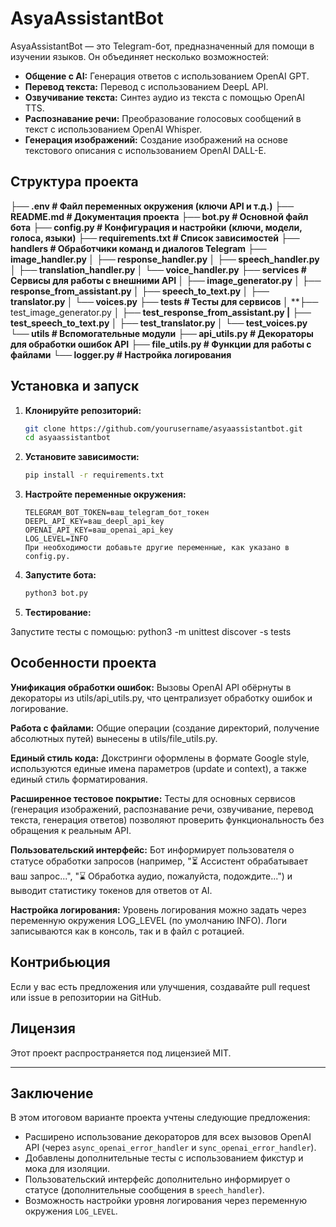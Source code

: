 # AsyaAssistantBot

AsyaAssistantBot — это Telegram-бот, предназначенный для помощи в изучении языков. Он объединяет несколько возможностей:

- **Общение с AI:** Генерация ответов с использованием OpenAI GPT.
- **Перевод текста:** Перевод с использованием DeepL API.
- **Озвучивание текста:** Синтез аудио из текста с помощью OpenAI TTS.
- **Распознавание речи:** Преобразование голосовых сообщений в текст с использованием OpenAI Whisper.
- **Генерация изображений:** Создание изображений на основе текстового описания с использованием OpenAI DALL-E.

## Структура проекта

**├── .env # Файл переменных окружения (ключи API и т.д.)**
**├── README.md # Документация проекта**
**├── bot.py # Основной файл бота**
**├── config.py # Конфигурация и настройки (ключи, модели, голоса, языки)**
**├── requirements.txt # Список зависимостей**
**├── handlers # Обработчики команд и диалогов Telegram**
    **├── image_handler.py │** 
    **├── response_handler.py │** 
    **├── speech_handler.py │** 
    **├── translation_handler.py │** 
    **└── voice_handler.py** 
**├── services # Сервисы для работы с внешними API │** 
    **├── image_generator.py │**
    **├── response_from_assistant.py │** 
    **├── speech_to_text.py │** 
    **├── translator.py │** 
    **└── voices.py** 
**├── tests # Тесты для сервисов │**
    **├── test_image_generator.py │ 
    **├── test_response_from_assistant.py |** 
    **├── test_speech_to_text.py │**
    **├── test_translator.py │**
    **└── test_voices.py** 
**└── utils # Вспомогательные модули** 
    **├── api_utils.py # Декораторы для обработки ошибок API**
    **├── file_utils.py # Функции для работы с файлами** 
    **└── logger.py # Настройка логирования**



## Установка и запуск

1. **Клонируйте репозиторий:**
   ```bash
   git clone https://github.com/yourusername/asyaassistantbot.git
   cd asyaassistantbot
   
2. **Установите зависимости:**
   ```bash
   pip install -r requirements.txt
   
3. **Настройте переменные окружения:**
   ```Создайте файл .env в корне проекта и добавьте:
   TELEGRAM_BOT_TOKEN=ваш_telegram_бот_токен
   DEEPL_API_KEY=ваш_deepl_api_key
   OPENAI_API_KEY=ваш_openai_api_key
   LOG_LEVEL=INFO
   При необходимости добавьте другие переменные, как указано в config.py.

4. **Запустите бота:**
   ```bash
   python3 bot.py
   
5. **Тестирование:**
 
Запустите тесты с помощью:
python3 -m unittest discover -s tests


## Особенности проекта

**Унификация обработки ошибок:**
Вызовы OpenAI API обёрнуты в декораторы из utils/api_utils.py, что централизует обработку ошибок и логирование.

**Работа с файлами:**
Общие операции (создание директорий, получение абсолютных путей) вынесены в utils/file_utils.py.

**Единый стиль кода:**
Докстринги оформлены в формате Google style, используются единые имена параметров (update и context), а также единый стиль форматирования.

**Расширенное тестовое покрытие:**
Тесты для основных сервисов (генерация изображений, распознавание речи, озвучивание, перевод текста, генерация ответов) позволяют проверить функциональность без обращения к реальным API.

**Пользовательский интерфейс:**
Бот информирует пользователя о статусе обработки запросов (например, "⏳ Ассистент обрабатывает ваш запрос...", "⌛️ Обработка аудио, пожалуйста, подождите...") и выводит статистику токенов для ответов от AI.

**Настройка логирования:**
Уровень логирования можно задать через переменную окружения LOG_LEVEL (по умолчанию INFO). Логи записываются как в консоль, так и в файл с ротацией.


## Контрибьюция

Если у вас есть предложения или улучшения, создавайте pull request или issue в репозитории на GitHub.

## Лицензия

Этот проект распространяется под лицензией MIT.


---

## Заключение

В этом итоговом варианте проекта учтены следующие предложения:
- Расширено использование декораторов для всех вызовов OpenAI API (через `async_openai_error_handler` и `sync_openai_error_handler`).
- Добавлены дополнительные тесты с использованием фикстур и мока для изоляции.
- Пользовательский интерфейс дополнительно информирует о статусе (дополнительные сообщения в `speech_handler`).
- Возможность настройки уровня логирования через переменную окружения `LOG_LEVEL`.









